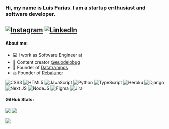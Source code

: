 ### Hi, my name is <strong>Luis Farias</strong>. I am a startup enthusiast and software developer.
[![Instagram](https://img.shields.io/badge/Instagram-%23E4405F.svg?logo=Instagram&logoColor=white)](https://instagram.com/euodeiobug) [![LinkedIn](https://img.shields.io/badge/LinkedIn-%230077B5.svg?logo=linkedin&logoColor=white)](https://linkedin.com/in/luisgmfarias) 
---

#### About me:

- 💻 I work as Software Engineer at <br/>
- 📱 Content creator [@euodeiobug](https://instagram.com/euodeiobug)<br/>
- 💼 Founder of [Datatrampos](https://datatrampos.com.br)<br/>
- ⚖️ Founder of [Rebalancr](https://github.com/rebalancr-community)

![CSS3](https://img.shields.io/badge/css3-%231572B6.svg?style=flat&logo=css3&logoColor=white) ![HTML5](https://img.shields.io/badge/html5-%23E34F26.svg?style=flat&logo=html5&logoColor=white) ![JavaScript](https://img.shields.io/badge/javascript-%23323330.svg?style=flat&logo=javascript&logoColor=%23F7DF1E) ![Python](https://img.shields.io/badge/python-3670A0?style=flat&logo=python&logoColor=ffdd54) ![TypeScript](https://img.shields.io/badge/typescript-%23007ACC.svg?style=flat&logo=typescript&logoColor=white) ![Heroku](https://img.shields.io/badge/heroku-%23430098.svg?style=flat&logo=heroku&logoColor=white) ![Django](https://img.shields.io/badge/django-%23092E20.svg?style=flat&logo=django&logoColor=white) ![Next JS](https://img.shields.io/badge/Next-black?style=flat&logo=next.js&logoColor=white) ![NodeJS](https://img.shields.io/badge/node.js-6DA55F?style=flat&logo=node.js&logoColor=white) 	![Figma](https://img.shields.io/badge/figma-%23F24E1E.svg?style=flat&logo=figma&logoColor=white) ![Jira](https://img.shields.io/badge/jira-%230A0FFF.svg?style=flat&logo=jira&logoColor=white)

#### GitHub Stats:
![](https://github-readme-stats.vercel.app/api?username=luisgmfarias&theme=onedark&hide_border=true&include_all_commits=false&count_private=true)
![](https://github-readme-stats.vercel.app/api/top-langs/?username=luisgmfarias&theme=onedark&hide_border=true&include_all_commits=false&count_private=true&layout=compact)


[![](https://visitcount.itsvg.in/api?id=luisgmfarias&icon=0&color=12)](https://visitcount.itsvg.in)
